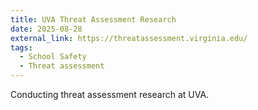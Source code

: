 ```yaml
---
title: UVA Threat Assessment Research
date: 2025-08-28
external_link: https://threatassessment.virginia.edu/
tags:
  - School Safety
  - Threat assessment
---
```


Conducting threat assessment research at UVA.
<!--more-->
